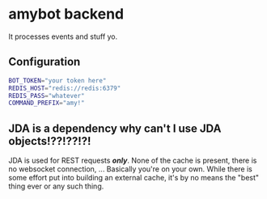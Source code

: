 # amybot backend

It processes events and stuff yo.  

## Configuration

```Bash
BOT_TOKEN="your token here"
REDIS_HOST="redis://redis:6379"
REDIS_PASS="whatever"
COMMAND_PREFIX="amy!"
```

## JDA is a dependency why can't I use JDA objects!??!??!?!

JDA is used for REST requests ***only***. None of the cache is present, there is no websocket connection, ... Basically you're on your own. While there is some effort put into building an external cache, it's by no means the "best" thing ever or any such thing. 